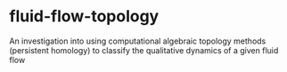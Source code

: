 # fluid-flow-topology
An investigation into using computational algebraic topology methods (persistent homology) to classify the qualitative dynamics of a given fluid flow
